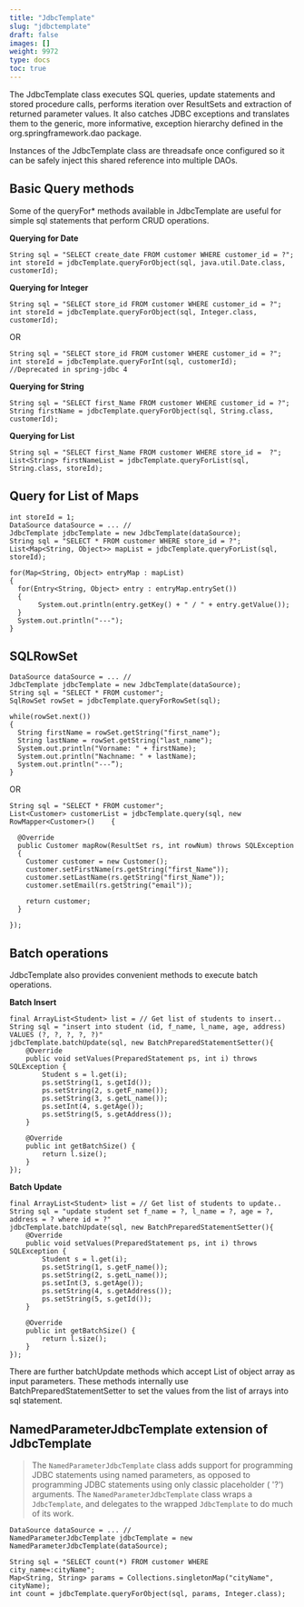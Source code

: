```yaml
---
title: "JdbcTemplate"
slug: "jdbctemplate"
draft: false
images: []
weight: 9972
type: docs
toc: true
---
```


The JdbcTemplate class executes SQL queries, update statements and stored procedure calls, performs iteration over ResultSets and extraction of returned parameter values. It also catches JDBC exceptions and translates them to the generic, more informative, exception hierarchy defined in the org.springframework.dao package.

Instances of the JdbcTemplate class are threadsafe once configured so it can be safely inject this shared reference into multiple DAOs.

## Basic Query methods
Some of the queryFor* methods available in JdbcTemplate are useful for simple sql statements that perform CRUD operations.

**Querying for Date**

    String sql = "SELECT create_date FROM customer WHERE customer_id = ?";
    int storeId = jdbcTemplate.queryForObject(sql, java.util.Date.class, customerId);

**Querying for Integer**

    String sql = "SELECT store_id FROM customer WHERE customer_id = ?";
    int storeId = jdbcTemplate.queryForObject(sql, Integer.class, customerId);    
    
OR
    
    String sql = "SELECT store_id FROM customer WHERE customer_id = ?";
    int storeId = jdbcTemplate.queryForInt(sql, customerId);                 //Deprecated in spring-jdbc 4

**Querying for String**

    String sql = "SELECT first_Name FROM customer WHERE customer_id = ?";
    String firstName = jdbcTemplate.queryForObject(sql, String.class, customerId);

**Querying for List**

    String sql = "SELECT first_Name FROM customer WHERE store_id =  ?";
    List<String> firstNameList = jdbcTemplate.queryForList(sql, String.class, storeId);

## Query for List of Maps
    int storeId = 1;
    DataSource dataSource = ... //
    JdbcTemplate jdbcTemplate = new JdbcTemplate(dataSource);
    String sql = "SELECT * FROM customer WHERE store_id = ?";
    List<Map<String, Object>> mapList = jdbcTemplate.queryForList(sql, storeId);
 
    for(Map<String, Object> entryMap : mapList)
    {
      for(Entry<String, Object> entry : entryMap.entrySet())
      {
           System.out.println(entry.getKey() + " / " + entry.getValue());
      }
      System.out.println("---");
    }

## SQLRowSet
    DataSource dataSource = ... //
    JdbcTemplate jdbcTemplate = new JdbcTemplate(dataSource);
    String sql = "SELECT * FROM customer";
    SqlRowSet rowSet = jdbcTemplate.queryForRowSet(sql);
 
    while(rowSet.next())
    {
      String firstName = rowSet.getString("first_name");
      String lastName = rowSet.getString("last_name");
      System.out.println("Vorname: " + firstName);
      System.out.println("Nachname: " + lastName);
      System.out.println("---”);
    }

OR


    String sql = "SELECT * FROM customer";
    List<Customer> customerList = jdbcTemplate.query(sql, new RowMapper<Customer>()    {
 
      @Override
      public Customer mapRow(ResultSet rs, int rowNum) throws SQLException
      {
        Customer customer = new Customer();
        customer.setFirstName(rs.getString("first_Name"));
        customer.setLastName(rs.getString("first_Name"));
        customer.setEmail(rs.getString("email"));
     
        return customer;
      }
 
    });

## Batch operations
JdbcTemplate also provides convenient methods to execute batch operations.
    
**Batch Insert**

    final ArrayList<Student> list = // Get list of students to insert..
    String sql = "insert into student (id, f_name, l_name, age, address) VALUES (?, ?, ?, ?, ?)"
    jdbcTemplate.batchUpdate(sql, new BatchPreparedStatementSetter(){
        @Override
        public void setValues(PreparedStatement ps, int i) throws SQLException {
            Student s = l.get(i);
            ps.setString(1, s.getId());
            ps.setString(2, s.getF_name());
            ps.setString(3, s.getL_name());
            ps.setInt(4, s.getAge());
            ps.setString(5, s.getAddress());
        }
        
        @Override
        public int getBatchSize() {
            return l.size();
        }
    });

**Batch Update**

    final ArrayList<Student> list = // Get list of students to update..
    String sql = "update student set f_name = ?, l_name = ?, age = ?, address = ? where id = ?"
    jdbcTemplate.batchUpdate(sql, new BatchPreparedStatementSetter(){
        @Override
        public void setValues(PreparedStatement ps, int i) throws SQLException {
            Student s = l.get(i);
            ps.setString(1, s.getF_name());
            ps.setString(2, s.getL_name());
            ps.setInt(3, s.getAge());
            ps.setString(4, s.getAddress());
            ps.setString(5, s.getId());
        }
        
        @Override
        public int getBatchSize() {
            return l.size();
        }
    });

There are further batchUpdate methods which accept List of object array as input parameters. These methods internally use BatchPreparedStatementSetter to set the values from the list of arrays into sql statement.

## NamedParameterJdbcTemplate extension of JdbcTemplate
> The `NamedParameterJdbcTemplate` class adds support for programming
> JDBC statements using named parameters, as opposed to programming JDBC
> statements using only classic placeholder ( '?') arguments. The
> `NamedParameterJdbcTemplate` class wraps a `JdbcTemplate`, and
> delegates to the wrapped `JdbcTemplate` to do much of its work.

    DataSource dataSource = ... //
    NamedParameterJdbcTemplate jdbcTemplate = new NamedParameterJdbcTemplate(dataSource);

    String sql = "SELECT count(*) FROM customer WHERE city_name=:cityName";
    Map<String, String> params = Collections.singletonMap("cityName", cityName);
    int count = jdbcTemplate.queryForObject(sql, params, Integer.class);

